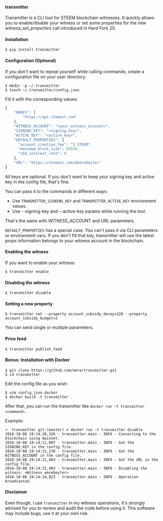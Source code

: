 #### transmitter

Transmitter is a CLI tool for STEEM blockchain witnesses. It quickly
allows you to enable/disable your witness or set some properties for the new
*witness_set_properties* call introduced in Hard Fork 20.

#### Installation

```
$ pip install transmitter
```

#### Configuration (Optional)

If you don't want to repeat yourself while calling commands, create a configuration file on your user directory:

```
$ mkdir -p ~/.transmitter
$ touch ~/.transmitter/config.json
```

Fill it with the corresponding values:

```javascript
{
    "NODES": [
        "https://api.steemit.com"
    ],
    "WITNESS_ACCOUNT": "<your_witness_account>",
    "SIGNING_KEY": "<signing_key>",
    "ACTIVE_KEY": "<active_key>",
    "DEFAULT_PROPERTIES": {
      "account_creation_fee": "3 STEEM",
      "maximum_block_size": 65536,
      "sbd_interest_rate": 0
    },
    "URL": "https://steemit.com/@emrebeyler"
}
```

All keys are optional. If you don't want to keep your signing key and active key in the config file, that's fine.

You can pass it to the commands in different ways:

- Use ```TRANSMITTER_SIGNING_KEY``` and ```TRANSMITTER_ACTIVE_KEY``` environment values.
- Use --signing-key and --active-key params while running the tool.

That's the same with WITNESS_ACCOUNT and URL parameters. 

```DEFAULT_PROPERTIES``` has a special case. You can't pass it via CLI parameters or environment vars. If you
don't fill that key, transmitter will use the latest props information belongs to your witness account in the blockchain.

#### Enabling the witness

If you want to enable your witness:

```
$ transmitter enable 
```

#### Disabling the witness

```
$ transmitter disable
```

#### Setting a new property

```
$ transmitter set --property account_subsidy_decay=128 --property account_subsidy_budget=2
```

You can send single or multiple parameters.


#### Price feed

```
$ transmitter publish_feed
```


#### Bonus: Installation with Docker

```
$ git clone https://github.com/emre/transmitter.git
$ cd transmitter
```
Edit the config file as you wish:

```
$ vim config.json.docker 
$ docker build -t transmitter .
```

After that, you can run the transmitter like ```docker run -t transmitter <command>```.

Example: 

```
➜  transmitter git:(master) ✗ docker run -t transmitter disable
2018-10-08 19:14:20,326 - transmitter.main - INFO - Connecting to the blockchain using mainnet.
2018-10-08 19:14:21,007 - transmitter.main - INFO - Got the SIGNING_KEY in the config file.
2018-10-08 19:14:21,238 - transmitter.main - INFO - Got the WITNESS_ACCOUNT in the config file.
2018-10-08 19:14:21,403 - transmitter.main - INFO - Got the URL in the config file.
2018-10-08 19:14:21,403 - transmitter.main - INFO - Disabling the witness: <Witness emrebeyler>
2018-10-08 19:14:24,823 - transmitter.main - INFO - Operation broadcasted.
```

#### Disclaimer

Even though, I use ```transmitter``` in my witness operations, it's strongly advised for you
to review and audit the code before using it. This software may include bugs, use it at your own risk.
